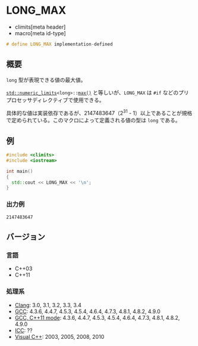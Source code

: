 # LONG_MAX
* climits[meta header]
* macro[meta id-type]

```cpp
# define LONG_MAX implementation-defined
```

## 概要
`long` 型が表現できる値の最大値。

[`std::numeric_limits`](/reference/limits/numeric_limits.md)`<long>::`[`max()`](/reference/limits/numeric_limits/max.md) と等しいが、`LONG_MAX` は `#if` などのプリプロセッサディレクティブで使用できる。

具体的な値は実装依存であるが、2147483647（2<sup>31</sup> - 1）以上であることが規格で定められている。このマクロによって定義される値の型は `long` である。


## 例
```cpp example
#include <climits>
#include <iostream>

int main()
{
  std::cout << LONG_MAX << '\n';
}
```


### 出力例
```
2147483647
```

## バージョン
### 言語
- C++03
- C++11


### 処理系
- [Clang](/implementation.md#clang): 3.0, 3.1, 3.2, 3.3, 3.4
- [GCC](/implementation.md#gcc): 4.3.6, 4.4.7, 4.5.3, 4.5.4, 4.6.4, 4.7.3, 4.8.1, 4.8.2, 4.9.0
- [GCC, C++11 mode](/implementation.md#gcc): 4.3.6, 4.4.7, 4.5.3, 4.5.4, 4.6.4, 4.7.3, 4.8.1, 4.8.2, 4.9.0
- [ICC](/implementation.md#icc): ??
- [Visual C++](/implementation.md#visual_cpp): 2003, 2005, 2008, 2010
